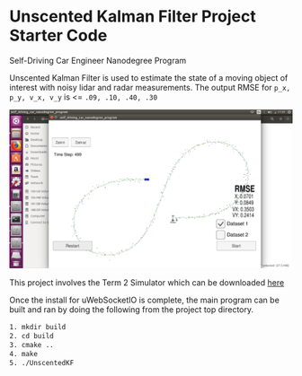 [//]: # (Image References)
[image1]: ./Data/UKF_result.png

# Unscented Kalman Filter Project Starter Code
Self-Driving Car Engineer Nanodegree Program

Unscented Kalman Filter is used to estimate the state of a moving object of interest with noisy lidar and radar measurements. The output RMSE for `p_x, p_y, v_x, v_y` is <= `.09, .10, .40, .30` 

![alt text][image1]

This project involves the Term 2 Simulator which can be downloaded [here](https://github.com/udacity/self-driving-car-sim/releases)

Once the install for uWebSocketIO is complete, the main program can be built and ran by doing the following from the project top directory.
```
1. mkdir build
2. cd build
3. cmake ..
4. make
5. ./UnscentedKF
```

